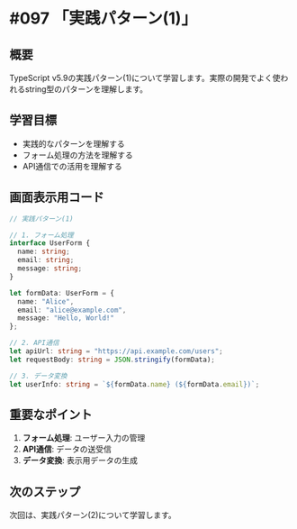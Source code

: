# #097 「実践パターン(1)」

## 概要
TypeScript v5.9の実践パターン(1)について学習します。実際の開発でよく使われるstring型のパターンを理解します。

## 学習目標
- 実践的なパターンを理解する
- フォーム処理の方法を理解する
- API通信での活用を理解する

## 画面表示用コード

```typescript
// 実践パターン(1)

// 1. フォーム処理
interface UserForm {
  name: string;
  email: string;
  message: string;
}

let formData: UserForm = {
  name: "Alice",
  email: "alice@example.com",
  message: "Hello, World!"
};

// 2. API通信
let apiUrl: string = "https://api.example.com/users";
let requestBody: string = JSON.stringify(formData);

// 3. データ変換
let userInfo: string = `${formData.name} (${formData.email})`;
```

## 重要なポイント
1. **フォーム処理**: ユーザー入力の管理
2. **API通信**: データの送受信
3. **データ変換**: 表示用データの生成

## 次のステップ
次回は、実践パターン(2)について学習します。